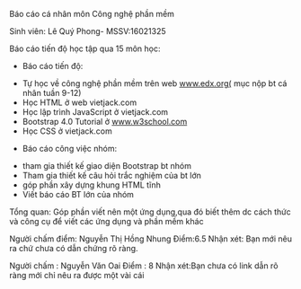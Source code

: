 Báo cáo cá nhân môn Công nghệ phần mềm

Sinh viên: Lê Quý Phong- MSSV:16021325

Báo cáo tiến độ học tập qua 15 môn học:
-	Báo cáo tiến độ:
+ Tự học về công nghệ phần mềm trên web www.edx.org( mục nộp bt cá nhân tuần 9-12)
+ Học HTML ở web vietjack.com
+ Học lập trình JavaScript ở vietjack.com
+ Bootstrap 4.0 Tutorial ở www.w3school.com
+ Học CSS ở vietjack.com

-	Báo cáo công việc nhóm:
+ tham gia thiết kế giao diện Bootstrap bt nhóm
+ Tham gia thiết kế câu hỏi trắc nghiệm của bt lớn
+ góp phần xây dựng khung HTML tĩnh 
+ Viết báo cáo BT lớn của nhóm
 
Tổng quan: Góp phần viết nên một ứng dụng,qua đó biết thêm dc cách thức và công cụ để viết các ứng dụng và phần mềm khác

Người chấm điểm: Nguyễn Thị Hồng Nhung
Điểm:6.5
Nhận xét: Bạn mới nêu ra chứ chưa có dẫn chứng rõ ràng.

Người chấm : Nguyễn Văn Oai
Điểm : 8
Nhận xét:Bạn chưa có link dẫn rõ ràng mới chỉ nêu ra được một vài cái 
